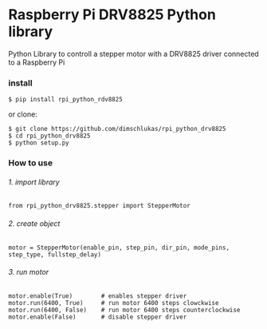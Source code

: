 # Raspberry Pi DRV8825 Python library 
Python Library to controll a stepper motor with a DRV8825 driver connected to a Raspberry Pi

### install
```
$ pip install rpi_python_rdv8825
```
or clone:
```
$ git clone https://github.com/dimschlukas/rpi_python_drv8825
$ cd rpi_python_drv8825
$ python setup.py
```

### How to use

###### 1. import library

```
from rpi_python_drv8825.stepper import StepperMotor
```

###### 2. create object

```
motor = StepperMotor(enable_pin, step_pin, dir_pin, mode_pins, step_type, fullstep_delay)
```

###### 3. run motor
```
motor.enable(True)        # enables stepper driver
motor.run(6400, True)     # run motor 6400 steps clowckwise
motor.run(6400, False)    # run motor 6400 steps counterclockwise
motor.enable(False)       # disable stepper driver
```
